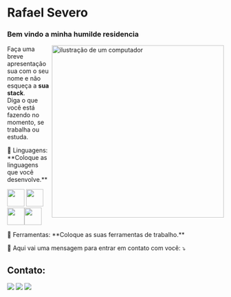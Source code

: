 # Rafael Severo
### Bem vindo a minha humilde residencia

<img src="https://raw.githubusercontent.com/MicaelliMedeiros/micaellimedeiros/master/image/computer-illustration.png" alt="ilustração de um computador" min-width="400px" max-width="400px" width="400px" align="right">

<p align="left"> 
  Faça uma breve apresentação sua com o seu nome e não esqueça a <strong>sua stack</strong>.<br>
  Diga o que você está fazendo no momento, se trabalha ou estuda.
</p>

<p align="left">
  🦄 Linguagens: **Coloque as linguagens que você desenvolve.**
</p>
<img loading = "lazy" src="https://cdn.jsdelivr.net/gh/devicons/devicon@latest/icons/c/c-original.svg" whidth="40" height="40"/> <img loading = "lazy" src="https://cdn.jsdelivr.net/gh/devicons/devicon@latest/icons/python/python-original.svg" whidth="40" height="40"/> <img loading = "lazy" src="https://cdn.jsdelivr.net/gh/devicons/devicon@latest/icons/html5/html5-original.svg" whidth="40" height="40" /><img loading = "lazy" src="https://cdn.jsdelivr.net/gh/devicons/devicon@latest/icons/css3/css3-original.svg" whidth="40" height="40" />


<p align="left">
  💼 Ferramentas: **Coloque as suas ferramentas de trabalho.**
</p>

<p align="left">
  💌 Aqui vai uma mensagem para entrar em contato com você: ⤵️
</p>


## Contato:

<div>
<a href="https://instagram.com/rafaeumesmu" target="_blank"><img loading="lazy" src="https://img.shields.io/badge/-Instagram-%23E4405F?style=for-the-badge&logo=instagram&logoColor=white" target="_blank"></a>
<a href = "mailto:umseverorafael@gmail.com"><img loading="lazy" src="https://img.shields.io/badge/Gmail-D14836?style=for-the-badge&logo=gmail&logoColor=white" target="_blank"></a>
<a href="https://www.linkedin.com/in/Rafaeumesmo" target="_blank"><img loading="lazy" src="https://img.shields.io/badge/-LinkedIn-%230077B5?style=for-the-badge&logo=linkedin&logoColor=white" target="_blank"></a>   
</div>




        
